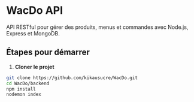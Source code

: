 # WacDo API

API RESTful pour gérer des produits, menus et commandes avec Node.js, Express et MongoDB.

## Étapes pour démarrer

1. **Cloner le projet**
```bash
git clone https://github.com/kikausucre/WacDo.git
cd WacDo/backend
npm install
nodemon index


